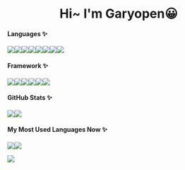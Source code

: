 <h1 align="center"> Hi~ I'm Garyopen😀 </h1>

#### Languages ✨
<div style="display: flex; flex-direction: row;">
  <img class="img" src="https://img.shields.io/badge/C-00599C?style=for-the-badge&logo=c&logoColor=white" />
  <img class="img" src="https://img.shields.io/badge/Java-ED8B00?style=for-the-badge&logo=java&logoColor=white" />
  <img class="img" src="https://img.shields.io/badge/Python-3776AB?style=for-the-badge&logo=python&logoColor=white" />
  <img class="img" src="https://img.shields.io/badge/JavaScript-323330?style=for-the-badge&logo=javascript&logoColor=F7DF1E" />
  <img class="img" src="https://img.shields.io/badge/PHP-777BB4?style=for-the-badge&logo=php&logoColor=white" />
  <img class="img" src="https://img.shields.io/badge/C%23-239120?style=for-the-badge&logo=c-sharp&logoColor=white" />
  <img class="img" src="https://img.shields.io/badge/HTML5-E34F26?style=for-the-badge&logo=html5&logoColor=white" />
  <img class="img" src="https://img.shields.io/badge/CSS3-1572B6?style=for-the-badge&logo=css3&logoColor=white" />
</div>

#### Framework ✨
<div style="display: flex; flex-direction: row;">
  <img class="img" src="https://img.shields.io/badge/Django-092E20?style=for-the-badge&logo=django&logoColor=white" />
  <img class="img" src="https://img.shields.io/badge/Express.js-404D59?style=for-the-badge" />
  <img class="img" src="https://img.shields.io/badge/React-20232A?style=for-the-badge&logo=react&logoColor=61DAFB" />
  <img class="img" src="https://img.shields.io/badge/Vue.js-35495E?style=for-the-badge&logo=vue.js&logoColor=4FC08D" />
  <img class="img" src="https://img.shields.io/badge/Bootstrap-563D7C?style=for-the-badge&logo=bootstrap&logoColor=white" />
  <img class="img" src="https://img.shields.io/badge/Material--UI-0081CB?style=for-the-badge&logo=MUI&logoColor=white" />
</div>

#### GitHub Stats ✨

<div style="display: flex; flex-direction: row;">
 <img class="img" src="https://github-readme-stats.vercel.app/api?username=garyopen1876&show_icons=true&theme=dark&count_private=true" />
 <img class="img" src="https://user-images.githubusercontent.com/32414355/177451665-0dad2357-5652-4df4-abde-b68dbace49e3.png" />
</div>


#### My Most Used Languages Now ✨

<div style="display: flex; flex-direction: row;">
 <img class="img" src="https://github-readme-stats.vercel.app/api/top-langs/?username=garyopen1876&theme=dark&layout=compact" />
 <img class="img" src="https://user-images.githubusercontent.com/32414355/177374786-f1bc2219-8dd6-447f-9823-54172f35d19b.png" />
</div>

![](https://raw.githubusercontent.com/garyopen1876/garyopen1876/output/github-commit-snake.svg)

